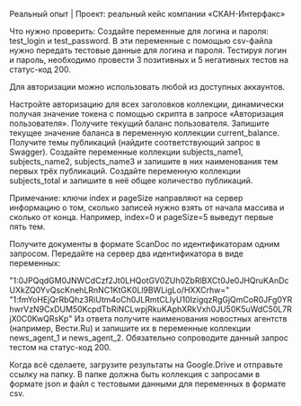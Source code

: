Реальный опыт | Проект: реальный кейс компании «СКАН-Интерфакс»

Что нужно проверить:
Создайте переменные для логина и пароля: test_login и test_password. В эти переменные с помощью csv-файла нужно передать тестовые данные для логина и пароля. Тестируя логин и пароль, необходимо провести 3 позитивных и 5 негативных тестов на статус-код 200.

Для авторизации можно использовать любой из доступных аккаунтов.

Настройте авторизацию для всех заголовков коллекции, динамически получая значение токена с помощью скрипта в запросе «Авторизация пользователя».
Получите текущий баланс пользователя. Запишите текущее значение баланса в переменную коллекции current_balance.
Получите темы публикаций (найдите соответствующий запрос в Swagger). Создайте переменные коллекции subjects_name1, subjects_name2, subjects_name3 и запишите в них наименования тем первых трёх публикаций. Создайте переменную коллекции subjects_total и запишите в неё общее количество публикаций.

Примечание: ключи index и pageSize направляют на сервер информацию о том, сколько записей нужно взять от начала массива и сколько от конца. Например, index=0 и pageSize=5 выведут первые пять тем.

Получите документы в формате ScanDoc по идентификаторам одним запросом. Передайте на сервер два идентификатора в виде переменных:

"1:0JPQqdGM0JNWCdCzf2Jt0LHQotGV0ZUh0ZbRlBXCt0Je0JHQruKAnDcUXkZQ0YvQscKnehLRnNC1KtGK0Ll9BWLigLo/HXXCrhw="
"1:fmYoHEjQrRbQhz3RiUtm4oCh0JLRmtCLIyU10IzigqzRgGjQmCoR0JFg0YRhwrVzN9CxDUM50KcpdTbRiNCLwpjRkuKAphXRkVxh0JU50K5uWdC50L7RjX0C0KwQRsKp"
Из ответа получите наименования новостных агентств (например, Вести.Ru) и запишите их в переменные коллекции news_agent_1 и news_agent_2. Обязательно сопроводите данный запрос тестом на статус-код 200.

Когда всё сделаете, загрузите результаты на Google.Drive и отправьте ссылку на папку. В папке должна быть коллекция с запросами в формате json и файл с тестовыми данными для переменных в формате csv.
